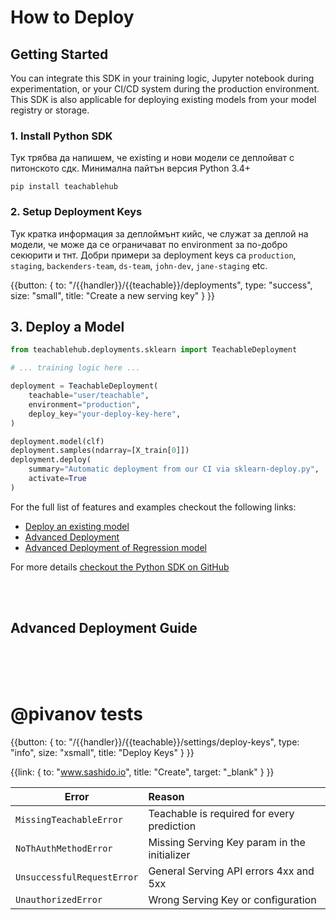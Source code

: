 # <a id="how-to-deploy"></a> How to Deploy

## <a id="how-to-deploy-getting-started"></a> Getting Started

You can integrate this SDK in your training logic, Jupyter notebook during experimentation, or your CI/CD system during the production environment. This SDK is also applicable for deploying existing models from your model registry or storage.

### 1. Install Python SDK

Тук трябва да напишем, че existing и нови модели се деплойват с питонското сдк. Минимална пайтън версия Python 3.4+

```
pip install teachablehub
```

### 2. Setup Deployment Keys

Тук кратка информация за деплоймънт кийс, че служат за деплой на модели, че може да се ограничават по environment за по-добро секюрити и тнт. Добри примери за deployment keys са `production`, `staging`, `backenders-team`, `ds-team`, `john-dev`, `jane-staging` etc.

{{button: { to: "/{{handler}}/{{teachable}}/deployments", type: "success", size: "small", title: "Create a new serving key" } }}

## <a id="how-to-deploy-examples"></a> 3. Deploy a Model

```python
from teachablehub.deployments.sklearn import TeachableDeployment

# ... training logic here ...

deployment = TeachableDeployment(
    teachable="user/teachable",
    environment="production",
    deploy_key="your-deploy-key-here",
)

deployment.model(clf)
deployment.samples(ndarray=[X_train[0]])
deployment.deploy(
    summary="Automatic deployment from our CI via sklearn-deploy.py",
    activate=True
)
```

For the full list of features and examples checkout the following links:

- [Deploy an existing model](https://github.com/teachablehub/python-sdk/blob/master/examples/deploy-existing.py)
- [Advanced Deployment](https://github.com/teachablehub/python-sdk/blob/master/examples/sklearn-train-deploy-advanced.py)
- [Advanced Deployment of Regression model](https://github.com/teachablehub/python-sdk/blob/master/examples/sklearn-train-deploy-regression-advanced.py)


For more details [checkout the Python SDK on GitHub](https://github.com/teachablehub/python-sdk)

<br /><br />

## Advanced Deployment Guide

<br /><br /><br />


# @pivanov tests

{{button: { to: "/{{handler}}/{{teachable}}/settings/deploy-keys", type: "info", size: "xsmall", title: "Deploy Keys" } }}


{{link: { to: "www.sashido.io", title: "Create", target: "_blank" } }}



|Error|Reason|
|-----------|:-------------|
|`MissingTeachableError`|Teachable is required for every prediction|
|`NoThAuthMethodError`|Missing Serving Key param in the initializer|
|`UnsuccessfulRequestError`|General Serving API errors 4xx and 5xx|
|`UnauthorizedError`|Wrong Serving Key or configuration|
